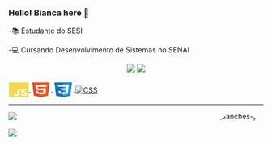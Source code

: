 ### Hello! Bianca here 👋

-📚 Estudante do SESI 

-💻 Cursando Desenvolvimento de Sistemas no SENAI

<div align="center">
  <a href="https://github.com/correiasxb">
  <img height="180em" src="https://github-readme-stats.vercel.app/api?username=xanxes&show_icons=true&theme=dark&include_all_commits=true&count_private=true"/>
  <img height="180em" src="https://github-readme-stats.vercel.app/api/top-langs/?username=xanxes&layout=compact&langs_count=7&theme=dark"/>
</div>

<div style="display: inline_block"><br>
  <img align="center" alt="Js" height="30" width="40" src="https://raw.githubusercontent.com/devicons/devicon/master/icons/javascript/javascript-plain.svg">
  <img align="center" alt="HTML" height="30" width="40" src="https://raw.githubusercontent.com/devicons/devicon/master/icons/html5/html5-original.svg">
  <img align="center" alt="CSS" height="30" width="40" src="https://raw.githubusercontent.com/devicons/devicon/master/icons/css3/css3-original.svg">
  <img align="center" alt="CSS" height="30" width="40" src="https://cdn.jsdelivr.net/gh/devicons/devicon/icons/java/java-original.svg">
  
  <hr>
  
  <img align="right" alt="Sanches-pic" height="150" style="border-radius:50px;" src="https://cdn.discordapp.com/attachments/776416726497361933/935570107126648862/a2f67de0-93da-450c-916e-1ebdb11137a6-profile_image-300x300.png?width=676&height=676">
</div>
  <a href="https://instagram.com/_correiasxb" target="_blank"><img src="https://img.shields.io/badge/-Instagram-%23E4405F?style=for-the-badge&logo=instagram&logoColor=white" target="_blank"></a>

  <a href = "mailto:
bcorreia260406@gmail.com"><img src="https://img.shields.io/badge/Microsoft_Outlook-0078D4?style=for-the-badge&logo=microsoft-outlook&logoColor=white" target="_blank"></a>
  
